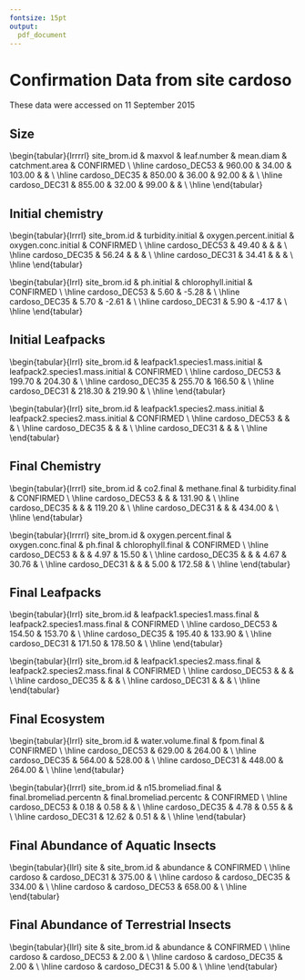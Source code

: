 ```yaml
---
fontsize: 15pt
output:
  pdf_document
---
```




# Confirmation Data from site **cardoso**

These data were accessed on 11 September 2015

## Size

\begin{tabular}{lrrrrl}
 site\_brom.id & maxvol & leaf.number & mean.diam & catchment.area & CONFIRMED \\ 
  \hline cardoso\_DEC53 & 960.00 & 34.00 & 103.00 &  &      \\ 
   \hline
cardoso\_DEC35 & 850.00 & 36.00 & 92.00 &  &      \\ 
   \hline
cardoso\_DEC31 & 855.00 & 32.00 & 99.00 &  &      \\ 
   \hline
\end{tabular}


## Initial chemistry

\begin{tabular}{lrrrl}
 site\_brom.id & turbidity.initial & oxygen.percent.initial & oxygen.conc.initial & CONFIRMED \\ 
  \hline cardoso\_DEC53 & 49.40 &  &  &      \\ 
   \hline
cardoso\_DEC35 & 56.24 &  &  &      \\ 
   \hline
cardoso\_DEC31 & 34.41 &  &  &      \\ 
   \hline
\end{tabular}


\begin{tabular}{lrrl}
 site\_brom.id & ph.initial & chlorophyll.initial & CONFIRMED \\ 
  \hline cardoso\_DEC53 & 5.60 & -5.28 &      \\ 
   \hline
cardoso\_DEC35 & 5.70 & -2.61 &      \\ 
   \hline
cardoso\_DEC31 & 5.90 & -4.17 &      \\ 
   \hline
\end{tabular}

## Initial Leafpacks
\begin{tabular}{lrrl}
 site\_brom.id & leafpack1.species1.mass.initial & leafpack2.species1.mass.initial & CONFIRMED \\ 
  \hline cardoso\_DEC53 & 199.70 & 204.30 &      \\ 
   \hline
cardoso\_DEC35 & 255.70 & 166.50 &      \\ 
   \hline
cardoso\_DEC31 & 218.30 & 219.90 &      \\ 
   \hline
\end{tabular}

\begin{tabular}{lrrl}
 site\_brom.id & leafpack1.species2.mass.initial & leafpack2.species2.mass.initial & CONFIRMED \\ 
  \hline cardoso\_DEC53 &  &  &      \\ 
   \hline
cardoso\_DEC35 &  &  &      \\ 
   \hline
cardoso\_DEC31 &  &  &      \\ 
   \hline
\end{tabular}

## Final Chemistry
\begin{tabular}{lrrrl}
 site\_brom.id & co2.final & methane.final & turbidity.final & CONFIRMED \\ 
  \hline cardoso\_DEC53 &  &  & 131.90 &      \\ 
   \hline
cardoso\_DEC35 &  &  & 119.20 &      \\ 
   \hline
cardoso\_DEC31 &  &  & 434.00 &      \\ 
   \hline
\end{tabular}


\begin{tabular}{lrrrrl}
 site\_brom.id & oxygen.percent.final & oxygen.conc.final & ph.final & chlorophyll.final & CONFIRMED \\ 
  \hline cardoso\_DEC53 &  &  & 4.97 & 15.50 &      \\ 
   \hline
cardoso\_DEC35 &  &  & 4.67 & 30.76 &      \\ 
   \hline
cardoso\_DEC31 &  &  & 5.00 & 172.58 &      \\ 
   \hline
\end{tabular}

## Final Leafpacks
\begin{tabular}{lrrl}
 site\_brom.id & leafpack1.species1.mass.final & leafpack2.species1.mass.final & CONFIRMED \\ 
  \hline cardoso\_DEC53 & 154.50 & 153.70 &      \\ 
   \hline
cardoso\_DEC35 & 195.40 & 133.90 &      \\ 
   \hline
cardoso\_DEC31 & 171.50 & 178.50 &      \\ 
   \hline
\end{tabular}

\begin{tabular}{lrrl}
 site\_brom.id & leafpack1.species2.mass.final & leafpack2.species2.mass.final & CONFIRMED \\ 
  \hline cardoso\_DEC53 &  &  &      \\ 
   \hline
cardoso\_DEC35 &  &  &      \\ 
   \hline
cardoso\_DEC31 &  &  &      \\ 
   \hline
\end{tabular}

## Final Ecosystem
\begin{tabular}{lrrl}
 site\_brom.id & water.volume.final & fpom.final & CONFIRMED \\ 
  \hline cardoso\_DEC53 & 629.00 & 264.00 &      \\ 
   \hline
cardoso\_DEC35 & 564.00 & 528.00 &      \\ 
   \hline
cardoso\_DEC31 & 448.00 & 264.00 &      \\ 
   \hline
\end{tabular}

\begin{tabular}{lrrrl}
 site\_brom.id & n15.bromeliad.final & final.bromeliad.percentn & final.bromeliad.percentc & CONFIRMED \\ 
  \hline cardoso\_DEC53 & 0.18 & 0.58 &  &      \\ 
   \hline
cardoso\_DEC35 & 4.78 & 0.55 &  &      \\ 
   \hline
cardoso\_DEC31 & 12.62 & 0.51 &  &      \\ 
   \hline
\end{tabular}

## Final Abundance of Aquatic Insects

\begin{tabular}{llrl}
 site & site\_brom.id & abundance & CONFIRMED \\ 
  \hline cardoso & cardoso\_DEC31 & 375.00 &      \\ 
   \hline
cardoso & cardoso\_DEC35 & 334.00 &      \\ 
   \hline
cardoso & cardoso\_DEC53 & 658.00 &      \\ 
   \hline
\end{tabular}

## Final Abundance of Terrestrial Insects
\begin{tabular}{llrl}
 site & site\_brom.id & abundance & CONFIRMED \\ 
  \hline cardoso & cardoso\_DEC53 & 2.00 &      \\ 
   \hline
cardoso & cardoso\_DEC35 & 2.00 &      \\ 
   \hline
cardoso & cardoso\_DEC31 & 5.00 &      \\ 
   \hline
\end{tabular}
